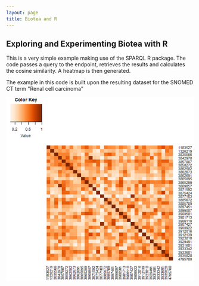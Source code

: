 ```yaml
---
layout: page
title: Biotea and R
---
```

## Exploring and Experimenting Biotea with R
This is a very simple example making use of the SPARQL R package. The code passes a query to the endpoint, retrieves the results and calculates the cosine similarity. A heatmap is then generated. 

The example in this code is built upon the resulting dataset for the SNOMED CT term "Renal cell carcinoma"

![alt text](../images/image-r.png "Heatmap")
